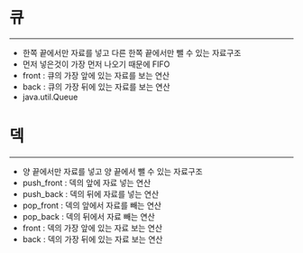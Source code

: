 # 큐

------

* 한쪽 끝에서만 자료를 넣고 다른 한쪽 끝에서만 뺄 수 있는 자료구조
* 먼저 넣은것이 가장 먼저 나오기 때문에 FIFO
* front : 큐의 가장 앞에 있는 자료를 보는 연산
* back : 큐의 가장 뒤에 있는 자료를 보는 연산
* java.util.Queue







# 덱

------

* 양 끝에서만 자료를 넣고 양 끝에서 뺄 수 있는 자료구조
* push_front : 덱의 앞에 자료 넣는 연산
* push_back : 덱의 뒤에 자료를 넣는 연산
* pop_front : 덱의 앞에서 자료를 빼는 연산
* pop_back : 덱의 뒤에서 자료 빼는 연산
* front : 덱의 가장 앞에 있는 자료 보는 연산
* back : 덱의 가장 뒤에 있는 자료 보는 연산